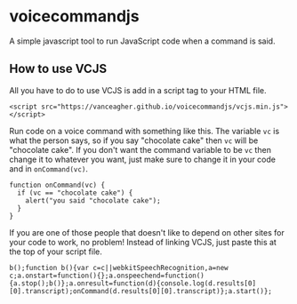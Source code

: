 # voicecommandjs
A simple javascript tool to run JavaScript code when a command is said.

## How to use VCJS

All you have to do to use VCJS is add in a script tag to your HTML file.

`<script src="https://vanceagher.github.io/voicecommandjs/vcjs.min.js"></script>`

Run code on a voice command with something like this.
The variable `vc` is what the person says, so if you say "chocolate cake" then `vc` will be "chocolate cake".
If you don't want the command variable to be `vc` then change it to whatever you want, just make sure to change it in your code and in `onCommand(vc)`.

```
function onCommand(vc) {
  if (vc == "chocolate cake") {
    alert("you said "chocolate cake");
  }
}
```

If you are one of those people that doesn't like to depend on other sites for your code to work, no problem! Instead of linking VCJS, just paste this at the top of your script file.

```
b();function b(){var c=c||webkitSpeechRecognition,a=new c;a.onstart=function(){};a.onspeechend=function(){a.stop();b()};a.onresult=function(d){console.log(d.results[0][0].transcript);onCommand(d.results[0][0].transcript)};a.start()};
```
